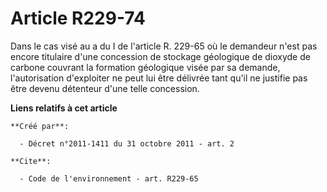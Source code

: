 # Article R229-74

Dans le cas visé au a du I de l'article R. 229-65 où le demandeur n'est pas encore titulaire d'une concession de stockage
géologique de dioxyde de carbone couvrant la formation géologique visée par sa demande, l'autorisation d'exploiter ne peut
lui être délivrée tant qu'il ne justifie pas être devenu détenteur d'une telle concession.

**Liens relatifs à cet article**

	**Créé par**:

	  - Décret n°2011-1411 du 31 octobre 2011 - art. 2

	**Cite**:

	  - Code de l'environnement - art. R229-65
